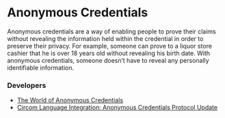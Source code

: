 # Anonymous Credentials

Anonymous credentials are a way of enabling people to prove their claims without revealing the information held within the credential in order to preserve their privacy. For example, someone can prove to a liquor store cashier that he is over 18 years old without revealing his birth date. With anonymous credentials, someone doesn’t have to reveal any personally identifiable information.&#x20;

### Developers

* [The World of Anonymous Credentials](https://blog.dock.io/anonymous-credentials/)
* [Circom Language Integration: Anonymous Credentials Protocol Update](https://blog.dock.io/circom-language-integration/)
